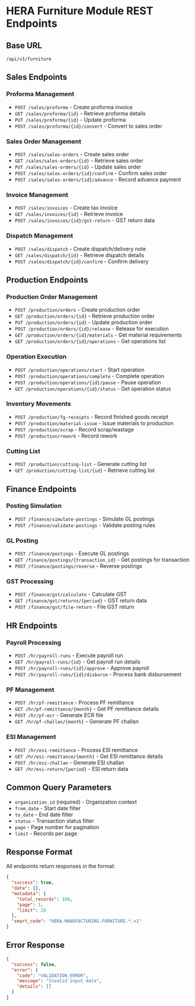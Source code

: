 # HERA Furniture Module REST Endpoints

## Base URL

`/api/v1/furniture`

## Sales Endpoints

### Proforma Management

- `POST /sales/proforma` - Create proforma invoice
- `GET /sales/proforma/{id}` - Retrieve proforma details
- `PUT /sales/proforma/{id}` - Update proforma
- `POST /sales/proforma/{id}/convert` - Convert to sales order

### Sales Order Management

- `POST /sales/sales-orders` - Create sales order
- `GET /sales/sales-orders/{id}` - Retrieve sales order
- `PUT /sales/sales-orders/{id}` - Update sales order
- `POST /sales/sales-orders/{id}/confirm` - Confirm sales order
- `POST /sales/sales-orders/{id}/advance` - Record advance payment

### Invoice Management

- `POST /sales/invoices` - Create tax invoice
- `GET /sales/invoices/{id}` - Retrieve invoice
- `POST /sales/invoices/{id}/gst-return` - GST return data

### Dispatch Management

- `POST /sales/dispatch` - Create dispatch/delivery note
- `GET /sales/dispatch/{id}` - Retrieve dispatch details
- `POST /sales/dispatch/{id}/confirm` - Confirm delivery

## Production Endpoints

### Production Order Management

- `POST /production/orders` - Create production order
- `GET /production/orders/{id}` - Retrieve production order
- `PUT /production/orders/{id}` - Update production order
- `POST /production/orders/{id}/release` - Release for execution
- `GET /production/orders/{id}/materials` - Get material requirements
- `GET /production/orders/{id}/operations` - Get operations list

### Operation Execution

- `POST /production/operations/start` - Start operation
- `POST /production/operations/complete` - Complete operation
- `POST /production/operations/{id}/pause` - Pause operation
- `GET /production/operations/{id}/status` - Get operation status

### Inventory Movements

- `POST /production/fg-receipts` - Record finished goods receipt
- `POST /production/material-issue` - Issue materials to production
- `POST /production/scrap` - Record scrap/wastage
- `POST /production/rework` - Record rework

### Cutting List

- `POST /production/cutting-list` - Generate cutting list
- `GET /production/cutting-list/{id}` - Retrieve cutting list

## Finance Endpoints

### Posting Simulation

- `POST /finance/simulate-postings` - Simulate GL postings
- `POST /finance/validate-postings` - Validate posting rules

### GL Posting

- `POST /finance/postings` - Execute GL postings
- `GET /finance/postings/{transaction_id}` - Get postings for transaction
- `POST /finance/postings/reverse` - Reverse postings

### GST Processing

- `POST /finance/gst/calculate` - Calculate GST
- `GET /finance/gst/returns/{period}` - GST return data
- `POST /finance/gst/file-return` - File GST return

## HR Endpoints

### Payroll Processing

- `POST /hr/payroll-runs` - Execute payroll run
- `GET /hr/payroll-runs/{id}` - Get payroll run details
- `POST /hr/payroll-runs/{id}/approve` - Approve payroll
- `POST /hr/payroll-runs/{id}/disburse` - Process bank disbursement

### PF Management

- `POST /hr/pf-remittance` - Process PF remittance
- `GET /hr/pf-remittance/{month}` - Get PF remittance details
- `POST /hr/pf-ecr` - Generate ECR file
- `GET /hr/pf-challan/{month}` - Generate PF challan

### ESI Management

- `POST /hr/esi-remittance` - Process ESI remittance
- `GET /hr/esi-remittance/{month}` - Get ESI remittance details
- `POST /hr/esi-challan` - Generate ESI challan
- `GET /hr/esi-return/{period}` - ESI return data

## Common Query Parameters

- `organization_id` (required) - Organization context
- `from_date` - Start date filter
- `to_date` - End date filter
- `status` - Transaction status filter
- `page` - Page number for pagination
- `limit` - Records per page

## Response Format

All endpoints return responses in the format:

```json
{
  "success": true,
  "data": {},
  "metadata": {
    "total_records": 100,
    "page": 1,
    "limit": 20
  },
  "smart_code": "HERA.MANUFACTURING.FURNITURE.*.v1"
}
```

## Error Response

```json
{
  "success": false,
  "error": {
    "code": "VALIDATION_ERROR",
    "message": "Invalid input data",
    "details": []
  }
}
```
